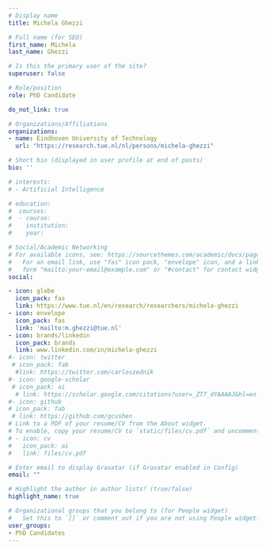 ```yaml
---
# Display name
title: Michela Ghezzi

# Full name (for SEO)
first_name: Michela
last_name: Ghezzi

# Is this the primary user of the site?
superuser: false

# Role/position
role: PhD Candidate

do_not_link: true

# Organizations/Affiliations
organizations:
- name: Eindhoven University of Technology
  url: "https://research.tue.nl/nl/persons/michela-ghezzi"

# Short bio (displayed in user profile at end of posts)
bio: ''

# interests:
# - Artificial Intelligence

# education:
#  courses:
#  - course: 
#    institution:
#    year: 

# Social/Academic Networking
# For available icons, see: https://sourcethemes.com/academic/docs/page-builder/#icons
#   For an email link, use "fas" icon pack, "envelope" icon, and a link in the
#   form "mailto:your-email@example.com" or "#contact" for contact widget.
social:

- icon: globe
  icon_pack: fas
  link: https://www.tue.nl/en/research/researchers/michela-ghezzi
- icon: envelope
  icon_pack: fas
  link: 'mailto:m.ghezzi@tue.nl'
- icon: brands/linkedin
  icon_pack: brands
  link: www.linkedin.com/in/michela-ghezzi
#- icon: twitter
 # icon_pack: fab
  #link: https://twitter.com/carloszednik
#- icon: google-scholar
 # icon_pack: ai
  # link: https://scholar.google.com/citations?user=_ZT7_dYAAAAJ&hl=en
#- icon: github
# icon_pack: fab
 # link: https://github.com/gcushen
# Link to a PDF of your resume/CV from the About widget.
# To enable, copy your resume/CV to `static/files/cv.pdf` and uncomment the lines below.
# - icon: cv
#   icon_pack: ai
#   link: files/cv.pdf

# Enter email to display Gravatar (if Gravatar enabled in Config)
email: ""

# Highlight the author in author lists? (true/false)
highlight_name: true

# Organizational groups that you belong to (for People widget)
#   Set this to `[]` or comment out if you are not using People widget.
user_groups:
- PhD Candidates
---
```

